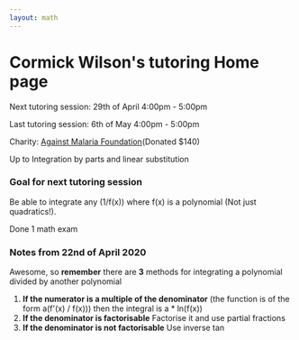```yaml
---
layout: math
---
```

# Cormick Wilson's tutoring Home page

Next tutoring session: 29th of April 4:00pm - 5:00pm

Last tutoring session: 6th of May 4:00pm - 5:00pm

Charity: [Against Malaria Foundation](https://www.againstmalaria.com/)(Donated $140)

Up to Integration by parts and linear substitution

### Goal for next tutoring session
Be able to integrate any (1/f(x)) where f(x) is a polynomial (Not just quadratics!).

Done 1 math exam

### Notes from 22nd of April 2020
Awesome, so **remember** there are **3** methods for integrating a polynomial
divided by another polynomial

1. **If the numerator is a multiple of the denominator** (the function is of the
   form a(f'(x) / f(x))) then the integral is a * ln(f(x))
2. **If the denominator is factorisable** Factorise it and use partial fractions
3. **If the denominator is not factorisable** Use inverse tan


